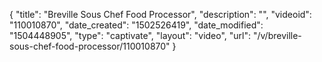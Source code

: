{
    "title": "Breville Sous Chef Food Processor",
    "description": "",
    "videoid": "110010870",
    "date_created": "1502526419",
    "date_modified": "1504448905",
    "type": "captivate",
    "layout": "video",
    "url": "\/v\/breville-sous-chef-food-processor\/110010870"
}